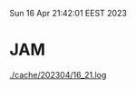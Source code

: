 Sun 16 Apr 21:42:01 EEST 2023
# JAM
<a href='./cache/202304/16_21.log'>./cache/202304/16_21.log</a>

